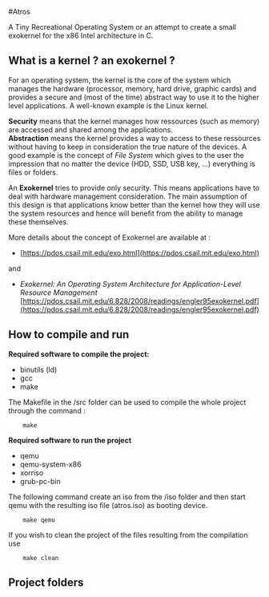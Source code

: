 #Atros

A Tiny Recreational Operating System  or  an attempt to create a small exokernel for the x86 Intel architecture in C.

## What is a kernel ? an exokernel ?

For an operating system, the kernel is the core of the system which manages the hardware (processor, memory, hard drive, graphic cards) and provides a secure and (most of the time) abstract way to use it to the higher level applications. A well-known example is the Linux kernel.

**Security** means that the kernel manages how ressources (such as memory) are accessed and shared among the applications.  
**Abstraction** means the kernel provides a way to access to these ressources without having to keep in consideration the true nature of the devices. A good example is the concept of *File System* which gives to the user the impression that no matter the device (HDD, SSD, USB key, ...) everything is files or folders.
  
An **Exokernel** tries to provide only security. This means applications have to deal with hardware management consideration. The main assumption of this design is that applications know better than the kernel how they will use the system resources and hence will benefit from the ability to manage these themselves.

More details about the concept of Exokernel are available at :

* [https://pdos.csail.mit.edu/exo.html](https://pdos.csail.mit.edu/exo.html)

and

* *Exokernel: An Operating System Architecture for Application-Level Resource Management*  
[https://pdos.csail.mit.edu/6.828/2008/readings/engler95exokernel.pdf](https://pdos.csail.mit.edu/6.828/2008/readings/engler95exokernel.pdf)


## How to compile and run

**Required software to compile the project:**  

 - binutils (ld)
 - gcc
 - make

The Makefile in the /src folder can be used to compile the whole project through the command :  
``` 
    make
```
 
**Required software to run the project**  

 - qemu
 - qemu-system-x86
 - xorriso
 - grub-pc-bin

The following command create an iso from the /iso folder and then start qemu with the resulting iso  file (atros.iso) as booting device.

```
    make qemu
```

If you wish to clean the project of the files resulting from the compilation use 
```
    make clean
```

## Project folders
